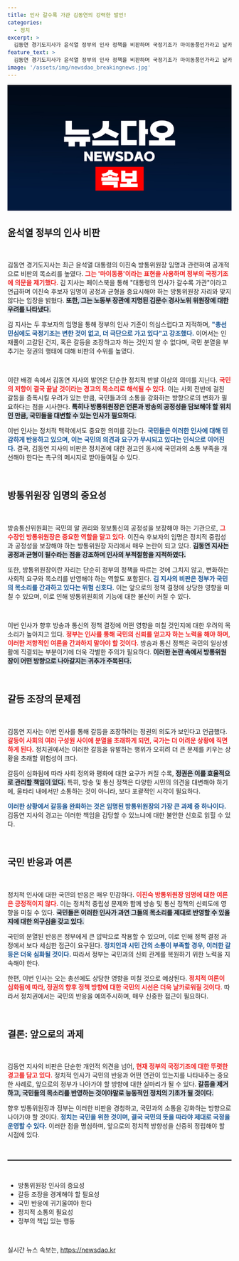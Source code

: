 ```yaml
---
title: 인사 갈수록 가관 김동연의 강력한 발언!
categories:
  - 정치
excerpt: >
  김동연 경기도지사가 윤석열 정부의 인사 정책을 비판하며 국정기조가 마이동풍인가라고 날카로운 질문을 던졌다. 이진숙 방통위원장 임명과 노동부 장관 인선에 대한 우려가 커지는 가운데, 국민의 저항을 예고하는 그의 발언이 주목받고 있다.
feature_text: >
  김동연 경기도지사가 윤석열 정부의 인사 정책을 비판하며 국정기조가 마이동풍인가라고 날카로운 질문을 던졌다. 이진숙 방통위원장 임명과 노동부 장관 인선에 대한 우려가 커지는 가운데, 국민의 저항을 예고하는 그의 발언이 주목받고 있다.
image: '/assets/img/newsdao_breakingnews.jpg'
---
```


<p><img src="/assets/img/newsdao_breakingnews.jpg" alt="ranknews 속보" /></p>

<h2 data-ke-size="size26">윤석열 정부의 인사 비판</h2>

<p data-ke-size="size16">&nbsp;</p>

<p>김동연 경기도지사는 최근 윤석열 대통령의 이진숙 방통위원장 임명과 관련하여 공개적으로 비판의 목소리를 높였다. <b><span style="color: #ee2323;">그는 '마이동풍'이라는 표현을 사용하며 정부의 국정기조에 의문을 제기했다.</span></b> 김 지사는 페이스북을 통해 "대통령의 인사가 갈수록 가관"이라고 언급하며 이진숙 후보자 임명이 공정과 균형을 중요시해야 하는 방통위원장 자리와 맞지 않다는 입장을 밝혔다. <b><span style="background-color: #21538527;">또한, 그는 노동부 장관에 지명된 김문수 경사노위 위원장에 대한 우려를 나타냈다.</span></b></p>

<p>김 지사는 두 후보자의 임명을 통해 정부의 인사 기준이 의심스럽다고 지적하며, <b><span style="color: #1a5490;">"총선 민심에도 국정기조는 변한 것이 없고, 더 극단으로 가고 있다"고 강조했다.</span></b> 이어서는 인재풀이 고갈된 건지, 혹은 갈등을 조장하고자 하는 것인지 알 수 없다며, 국민 분열을 부추기는 정권의 행태에 대해 비판의 수위를 높였다. </p>

<p data-ke-size="size16">&nbsp;</p>

<p>이란 배경 속에서 김동연 지사의 발언은 단순한 정치적 반발 이상의 의미를 지닌다. <b><span style="color: #ee2323;">국민의 저항이 결국 끝날 것이라는 경고의 목소리로 해석될 수 있다.</span></b> 이는 사회 전반에 걸친 갈등을 증폭시킬 우려가 있는 만큼, 국민들과의 소통을 강화하는 방향으로의 변화가 필요하다는 점을 시사한다. <b><span style="background-color: #21538527;">특히나 방통위원장은 언론과 방송의 공정성을 담보해야 할 위치인 만큼, 국민들을 대변할 수 있는 인사가 필요하다.</span></b></p>

<p>이번 인사는 정치적 맥락에서도 중요한 의미를 갖는다. <b><span style="color: #1a5490;">국민들은 이러한 인사에 대해 민감하게 반응하고 있으며, 이는 국민의 의견과 요구가 무시되고 있다는 인식으로 이어진다.</span></b> 결국, 김동연 지사의 비판은 정치권에 대한 경고인 동시에 국민과의 소통 부족을 개선해야 한다는 촉구의 메시지로 받아들여질 수 있다. </p>

<p data-ke-size="size16">&nbsp;</p>

<h2 data-ke-size="size26">방통위원장 임명의 중요성</h2>

<p data-ke-size="size16">&nbsp;</p>

<p>방송통신위원회는 국민의 알 권리와 정보통신의 공정성을 보장해야 하는 기관으로, <b><span style="color: #ee2323;">그 수장인 방통위원장은 중요한 역할을 맡고 있다.</span></b> 이진숙 후보자의 임명은 정치적 중립성과 공정성을 보장해야 하는 방통위원장 자리에서 매우 논란이 되고 있다. <b><span style="background-color: #21538527;">김동연 지사는 공정과 균형이 필수라는 점을 강조하며 인사의 부적절함을 지적하였다.</span></b></p>

<p>또한, 방통위원장이란 자리는 단순히 정부의 정책을 따르는 것에 그치지 않고, 변화하는 사회적 요구와 목소리를 반영해야 하는 역할도 포함된다. <b><span style="color: #1a5490;">김 지사의 비판은 정부가 국민의 목소리를 간과하고 있다는 위험 신호다.</span></b> 이는 앞으로의 정책 결정에 상당한 영향을 미칠 수 있으며, 이로 인해 방통위원회의 기능에 대한 불신이 커질 수 있다.</p>

<p data-ke-size="size16">&nbsp;</p>

<p>이번 인사가 향후 방송과 통신의 정책 결정에 어떤 영향을 미칠 것인지에 대한 우려의 목소리가 높아지고 있다. <b><span style="color: #ee2323;">정부는 인사를 통해 국민의 신뢰를 얻고자 하는 노력을 해야 하며, 이러한 저항적인 여론을 간과하지 말아야 할 것이다.</span></b> 방송과 통신 정책은 국민의 일상생활에 직결되는 부분이기에 더욱 각별한 주의가 필요하다. <b><span style="background-color: #21538527;">이러한 논란 속에서 방통위원장이 어떤 방향으로 나아갈지는 귀추가 주목된다.</span></b></p>

<p data-ke-size="size16">&nbsp;</p>

<h2 data-ke-size="size26">갈등 조장의 문제점</h2>

<p data-ke-size="size16">&nbsp;</p>

<p>김동연 지사는 이번 인사를 통해 갈등을 조장하려는 정권의 의도가 보인다고 언급했다. <b><span style="color: #ee2323;">갈등이 사회의 여러 구성원 사이에 분열을 초래하게 되면, 국가는 더 어려운 상황에 직면하게 된다.</span></b> 정치권에서는 이러한 갈등을 유발하는 행위가 오히려 더 큰 문제를 키우는 상황을 초래할 위험성이 크다.</p>

<p>갈등이 심화됨에 따라 사회 정의와 평화에 대한 요구가 커질 수록, <b><span style="background-color: #21538527;">정권은 이를 효율적으로 관리할 책임이 있다.</span></b> 특히, 방송 및 통신 정책은 다양한 시민의 의견을 대변해야 하기에, 울타리 내에서만 소통하는 것이 아니라, 보다 포괄적인 시각이 필요하다.</p>

<p><b><span style="color: #1a5490;">이러한 상황에서 갈등을 완화하는 것은 임명된 방통위원장의 가장 큰 과제 중 하나이다.</span></b> 김동연 지사의 경고는 이러한 책임을 감당할 수 있느냐에 대한 불안한 신호로 읽힐 수 있다.</p>

<p data-ke-size="size16">&nbsp;</p>

<h2 data-ke-size="size26">국민 반응과 여론</h2>

<p data-ke-size="size16">&nbsp;</p>

<p>정치적 인사에 대한 국민의 반응은 매우 민감하다. <b><span style="color: #ee2323;">이진숙 방통위원장 임명에 대한 여론은 긍정적이지 않다.</span></b> 이는 정치적 중립성 문제와 함께 방송 및 통신 정책의 신뢰도에 영향을 미칠 수 있다. <b><span style="background-color: #21538527;">국민들은 이러한 인사가 과연 그들의 목소리를 제대로 반영할 수 있을지에 대한 의구심을 갖고 있다.</span></b></p>

<p>국민의 분열된 반응은 정부에게 큰 압박으로 작용할 수 있으며, 이로 인해 정책 결정 과정에서 보다 세심한 접근이 요구된다. <b><span style="color: #1a5490;">정치인과 시민 간의 소통이 부족할 경우, 이러한 갈등은 더욱 심화될 것이다.</span></b> 따라서 정부는 국민과의 신뢰 관계를 복원하기 위한 노력을 지속해야 한다.</p>

<p>한편, 이번 인사는 오는 총선에도 상당한 영향을 미칠 것으로 예상된다. <b><span style="color: #ee2323;">정치적 여론이 심화됨에 따라, 정권의 향후 정책 방향에 대한 국민의 시선은 더욱 날카로워질 것이다.</span></b> 따라서 정치권에서는 국민의 반응을 예의주시하며, 매우 신중한 접근이 필요하다.</p>

<p data-ke-size="size16">&nbsp;</p>

<h2 data-ke-size="size26">결론: 앞으로의 과제</h2>

<p data-ke-size="size16">&nbsp;</p>

<p>김동연 지사의 비판은 단순한 개인적 의견을 넘어, <b><span style="color: #ee2323;">현재 정부의 국정기조에 대한 뚜렷한 경고를 담고 있다.</span></b> 정치적 인사가 국민의 반응과 어떤 연관이 있는지를 나타내주는 중요한 사례로, 앞으로의 정부가 나아가야 할 방향에 대한 실마리가 될 수 있다. <b><span style="background-color: #21538527;">갈등을 제거하고, 국민들의 목소리를 반영하는 것이야말로 능동적인 정치의 기초가 될 것이다.</span></b></p>

<p>향후 방통위원장과 정부는 이러한 비판을 경청하고, 국민과의 소통을 강화하는 방향으로 나아가야 할 것이다. <b><span style="color: #1a5490;">정치는 국민을 위한 것이며, 결국 국민의 뜻을 따라야 제대로 국정을 운영할 수 있다.</span></b> 이러한 점을 명심하며, 앞으로의 정치적 방향성을 신중히 정립해야 할 시점에 있다. </p>

<p data-ke-size="size16">&nbsp;</p>

<hr style="height: 2px; border: none; border-top: 2px solid #dee2e6;">

<p data-ke-size="size16">&nbsp;</p>

<ul>
    <li>방통위원장 인사의 중요성</li>
    <li>갈등 조장을 경계해야 할 필요성</li>
    <li>국민 반응에 귀기울여야 한다</li>
    <li>정치적 소통의 필요성</li>
    <li>정부의 책임 있는 행동</li>
</ul>

<p data-ke-size="size16">&nbsp;</p>
실시간 뉴스 속보는, <a href="https://newsdao.kr" rel="dofollow">https://newsdao.kr</a>


